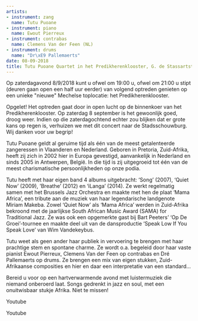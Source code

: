 ```yaml
---
artists:
- instrument: zang
  name: Tutu Puoane
- instrument: piano
  name: Ewout Pierreux
- instrument: contrabas
  name: Clemens Van der Feen (NL)
- instrument: drums
  name: "Dr\xE9 Pallemaerts"
date: 08-09-2018
title: Tutu Puoane Quartet in het Predikherenklooster, G. de Stassartstraat te Mechelen
---
```

Op zaterdagavond 8/9/2018 kunt u ofwel om 19:00 u, ofwel om 21:00 u stipt (deuren gaan open een half uur 
eerder) van volgend optreden genieten op een unieke "nieuwe" Mechelse toplocatie: het Predikherenklooster. 

Opgelet! Het optreden gaat door in open lucht op de binnenkoer van het Predikherenklooster. Op zaterdag 8 september is het gewoonlijk 
goed, droog weer. Indien op die zaterdagochtend echter zou blijken dat er grote kans op regen is, verhuizen we met dit concert naar 
de Stadsschouwburg. Wij danken voor uw begrip! 

Tutu Puoane geldt al geruime tijd als één van de meest getalenteerde zangeressen in Vlaanderen en Nederland. Geboren 
in Pretoria, Zuid-Afrika, heeft zij zich in 2002 hier in Europa gevestigd, aanvankelijk in Nederland en sinds 2005 in 
Antwerpen, België. In die tijd is zij uitgegroeid tot één van de meest charismatische persoonlijkheden op onze podia. 

Tutu heeft met haar eigen band 4 albums uitgebracht: ‘Song’ (2007), ‘Quiet Now’ (2009), ’Breathe’ (2012) en ‘iLanga’ 
(2014). Ze werkt regelmatig samen met het Brussels Jazz Orchestra en maakte met hen de plaat ‘Mama Africa’, een tribute 
aan de muziek van haar legendarische landgenote Miriam Makeba. Zowel ‘Quiet Now’ als ‘Mama Africa’ werden in Zuid-Afrika 
bekroond met de jaarlijkse South African Music Award (SAMA) for Traditional Jazz. Ze was ook een opgemerkte gast bij 
Bart Peeters’ ‘Op De Groei’-tournee en maakte deel uit van de dansproductie ‘Speak Low If You Speak Love’ van Wim Vandekeybus. 

Tutu weet als geen ander haar publiek in vervoering te brengen met haar prachtige stem en spontane charme. Ze wordt o.a. 
begeleid door haar vaste pianist Ewout Pierreux, Clemens Van der Feen op contrabas en Dré Pallemaerts op drums. Ze brengen 
een mix van eigen stukken, Zuid-Afrikaanse composities en hier en daar een interpretatie van een standard... 

Bereid u voor op een hartverwarmende avond met luistermuziek die niemand onberoerd laat. Songs gedrenkt in jazz en soul, 
met een onuitwisbaar stukje Afrika. Niet te missen! 

Youtube 

Youtube